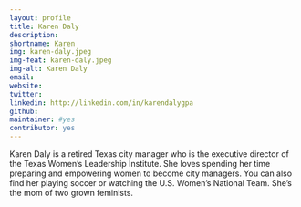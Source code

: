 ```yaml
---
layout: profile
title: Karen Daly
description: 
shortname: Karen
img: karen-daly.jpeg
img-feat: karen-daly.jpeg
img-alt: Karen Daly
email: 
website: 
twitter: 
linkedin: http://linkedin.com/in/karendalygpa
github: 
maintainer: #yes
contributor: yes
---
```


Karen Daly is a retired Texas city manager who is the executive director of the Texas Women’s Leadership Institute. She loves spending her time preparing and empowering women to become city managers. You can also find her playing soccer or watching the U.S. Women’s National Team. She’s the mom of two grown feminists.